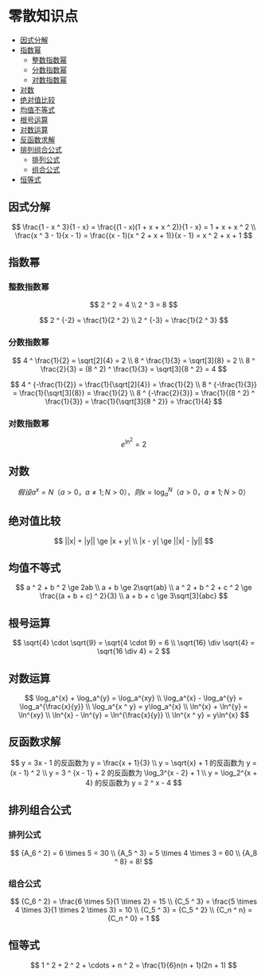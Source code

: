 # 零散知识点

* [因式分解](#因式分解)
* [指数幂](#指数幂)
  * [整数指数幂](#整数指数幂)
  * [分数指数幂](#分数指数幂)
  * [对数指数幂](#对数指数幂)
* [对数](#对数)
* [绝对值比较](#绝对值比较)
* [均值不等式](#均值不等式)
* [根号运算](#根号运算)
* [对数运算](#对数运算)
* [反函数求解](#反函数求解)
* [排列组合公式](#排列组合公式)
  * [排列公式](#排列公式)
  * [组合公式](#组合公式)
* [恒等式](#恒等式)

## 因式分解

$$
\frac{1 - x ^ 3}{1 - x} = \frac{(1 - x)(1 + x + x ^ 2)}{1 - x} = 1 + x + x ^ 2
\\
\frac{x ^ 3 - 1}{x - 1} = \frac{(x - 1)(x ^ 2 + x + 1)}{x - 1} = x ^ 2 + x + 1
$$

## 指数幂

### 整数指数幂

$$
2 ^ 2 = 4
\\
2 ^ 3 = 8
$$

$$
2 ^ {-2} = \frac{1}{2 ^ 2}
\\
2 ^ {-3} = \frac{1}{2 ^ 3}
$$

### 分数指数幂

$$
4 ^ \frac{1}{2} = \sqrt[2]{4} = 2
\\
8 ^ \frac{1}{3} = \sqrt[3]{8} = 2
\\
8 ^ \frac{2}{3} = (8 ^ 2) ^ \frac{1}{3} = \sqrt[3]{8 ^ 2} = 4
$$

$$
4 ^ {-\frac{1}{2}} = \frac{1}{\sqrt[2]{4}} = \frac{1}{2}
\\
8 ^ {-\frac{1}{3}} = \frac{1}{\sqrt[3]{8}} = \frac{1}{2}
\\
8 ^ {-\frac{2}{3}} = \frac{1}{(8 ^ 2) ^ \frac{1}{3}} = \frac{1}{\sqrt[3]{8 ^ 2}} = \frac{1}{4}
$$

### 对数指数幂

$$
e ^ {\ln ^ 2} = 2
$$

## 对数

$$
假设 a ^ x = N（a > 0 ， a \neq 1 ; N > 0） ， 则 x = \log_a^{N} （a > 0 ， a \neq 1 ; N > 0）
$$

## 绝对值比较

$$
||x| + |y|| \ge |x + y|
\\
|x - y| \ge ||x| - |y||
$$

## 均值不等式

$$
a ^ 2 + b ^ 2 \ge 2ab
\\
a + b \ge 2\sqrt{ab}
\\
a ^ 2 + b ^ 2 + c ^ 2 \ge \frac{(a + b + c) ^ 2}{3}
\\
a + b + c \ge 3\sqrt[3]{abc}
$$

## 根号运算

$$
\sqrt{4} \cdot \sqrt{9} = \sqrt{4 \cdot 9} = 6
\\
\sqrt{16} \div \sqrt{4} = \sqrt{16 \div 4} = 2
$$

## 对数运算

$$
\log_a^{x} + \log_a^{y} = \log_a^{xy}
\\
\log_a^{x} - \log_a^{y} = \log_a^{\frac{x}{y}}
\\
\log_a^{x ^ y} = y\log_a^{x}
\\
\ln^{x} + \ln^{y} = \ln^{xy}
\\
\ln^{x} - \ln^{y} = \ln^{\frac{x}{y}}
\\
\ln^{x ^ y} = y\ln^{x}
$$

## 反函数求解

$$
y = 3x - 1 的反函数为 y = \frac{x + 1}{3}
\\
y = \sqrt{x} + 1 的反函数为 y = (x - 1) ^ 2
\\
y = 3 ^ {x - 1} + 2 的反函数为 \log_3^{x - 2} + 1
\\
y = \log_2^{x + 4} 的反函数为 y = 2 ^ x - 4
$$

## 排列组合公式

### 排列公式

$$
{A_6 ^ 2} = 6 \times 5 = 30
\\
{A_5 ^ 3} = 5 \times 4 \times 3 = 60
\\
{A_8 ^ 8} = 8!
$$

### 组合公式

$$
{C_6 ^ 2} = \frac{6 \times 5}{1 \times 2} = 15
\\
{C_5 ^ 3} = \frac{5 \times 4 \times 3}{1 \times 2 \times 3} = 10
\\
{C_5 ^ 3} = {C_5 ^ 2}
\\
{C_n ^ n} = {C_n ^ 0} = 1
$$

## 恒等式

$$
1 ^ 2 + 2 ^ 2 + \cdots + n ^ 2 = \frac{1}{6}n(n + 1)(2n + 1)
$$



